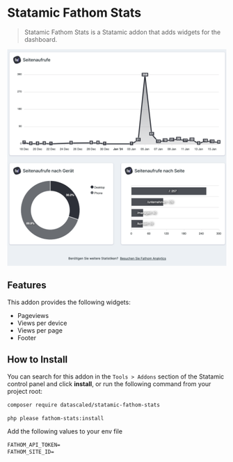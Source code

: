 # Statamic Fathom Stats

> Statamic Fathom Stats is a Statamic addon that adds widgets for the dashboard.

![Preview](https://github.com/datascaled/statamic-fathom-stats/blob/master/assets/preview.png)

## Features

This addon provides the following widgets:

- Pageviews
- Views per device
- Views per page
- Footer

## How to Install

You can search for this addon in the `Tools > Addons` section of the Statamic control panel and click **install**, or run the following command from your project root:

``` bash
composer require datascaled/statamic-fathom-stats
```

``` bash
php please fathom-stats:install
```

Add the following values to your env file

``` env
FATHOM_API_TOKEN=
FATHOM_SITE_ID=
```
